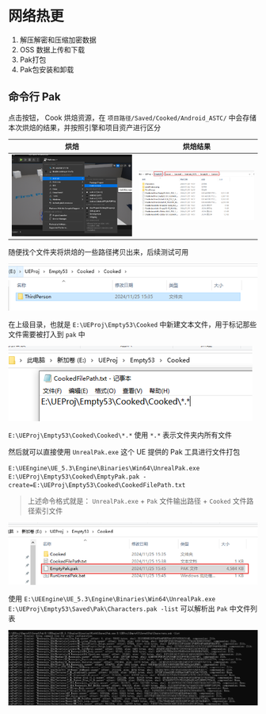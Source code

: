 # 网络热更

1. 解压解密和压缩加密数据
2. OSS 数据上传和下载
3. Pak打包
4. Pak包安装和卸载

## 命令行 Pak

点击按钮， Cook 烘焙资源，在 `项目路径/Saved/Cooked/Android_ASTC/` 中会存储本次烘焙的结果，并按照引擎和项目资产进行区分

| 烘焙 | 烘焙结果 |
| --- | --- |
|  ![](Image/001.png) | ![](Image/002.png) |

随便找个文件夹将烘焙的一些路径拷贝出来，后续测试可用

![](Image/003.png)

在上级目录，也就是 `E:\UEProj\Empty53\Cooked` 中新建文本文件，用于标记那些文件需要被打入到 `pak` 中

![](Image/004.png)

`E:\UEProj\Empty53\Cooked\Cooked\*.*` 使用 `*.*` 表示文件夹内所有文件

然后就可以直接使用 `UnrealPak.exe` 这个 UE 提供的 Pak 工具进行文件打包

`E:\UEEngine\UE_5.3\Engine\Binaries\Win64\UnrealPak.exe E:\UEProj\Empty53\Cooked\EmptyPak.pak -create=E:\UEProj\Empty53\Cooked\CookedFilePath.txt`

> 上述命令格式就是： `UnrealPak.exe` + `Pak` 文件输出路径 + `Cooked` 文件路径索引文件

![](Image/005.png)

使用 `E:\UEEngine\UE_5.3\Engine\Binaries\Win64\UnrealPak.exe E:\UEProj\Empty53\Saved\Pak\Characters.pak -list` 可以解析出 `Pak` 中文件列表

![](Image/006.png)

